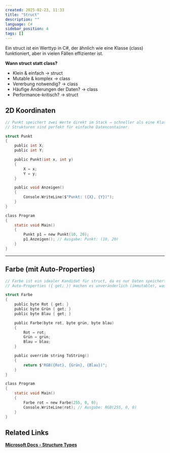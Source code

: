 ```yaml
---
created: 2025-02-23, 11:33
title: "Struct"
description: ""
language: C#
sidebar_position: 4
tags: []
---
```

Ein struct ist ein Werttyp in C#, der ähnlich wie eine Klasse (class) funktioniert, aber in vielen Fällen effizienter ist.

**Wann struct statt class?**

- Klein & einfach → struct
- Mutable & komplex → class
- Vererbung notwendig? → class
- Häufige Änderungen der Daten? → class
- Performance-kritisch? → struct

## 2D Koordinaten

```c
// Punkt speichert zwei Werte direkt im Stack → schneller als eine Klasse.
// Strukturen sind perfekt für einfache Datencontainer.

struct Punkt
{
	public int X;
	public int Y;

	public Punkt(int x, int y)
	{
		X = x;
		Y = y;
	}

	public void Anzeigen()
	{
		Console.WriteLine($"Punkt: ({X}, {Y})");
	}
}

class Program
{
	static void Main()
	{
		Punkt p1 = new Punkt(10, 20);
		p1.Anzeigen(); // Ausgabe: Punkt: (10, 20)
	}
}
```
---
## Farbe (mit Auto-Properties)

```c
// Farbe ist ein idealer Kandidat für struct, da es nur Daten speichert.
// Auto-Properties ({ get; }) machen es unveränderlich (immutable), was in vielen Szenarien nützlich ist.

struct Farbe
{
	public byte Rot { get; }
	public byte Grün { get; }
	public byte Blau { get; }

	public Farbe(byte rot, byte grün, byte blau)
	{
		Rot = rot;
		Grün = grün;
		Blau = blau;
	}

	public override string ToString()
	{
		return $"RGB({Rot}, {Grün}, {Blau})";
	}
}

class Program
{
	static void Main()
	{
		Farbe rot = new Farbe(255, 0, 0);
		Console.WriteLine(rot); // Ausgabe: RGB(255, 0, 0)
	}
}
```

## Related Links
[**Microsoft Docs - Structure Types**](https://learn.microsoft.com/en-us/dotnet/csharp/language-reference/builtin-types/struct)  